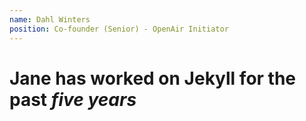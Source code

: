 ```yaml
---
name: Dahl Winters
position: Co-founder (Senior) - OpenAir Initiator
---
```


# Jane has worked on Jekyll for the past *five years*
